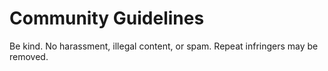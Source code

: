 # Community Guidelines

Be kind. No harassment, illegal content, or spam. Repeat infringers may be removed.
